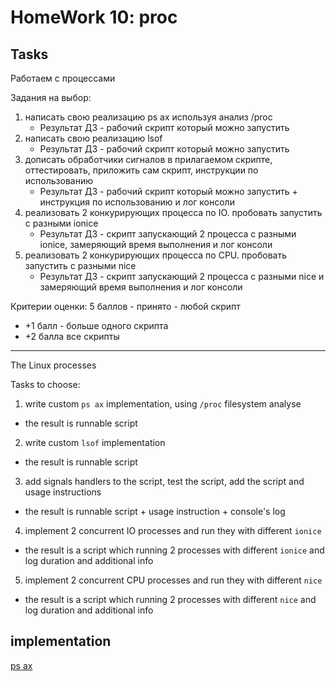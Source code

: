 # HomeWork 10: proc

## Tasks

Работаем с процессами

Задания на выбор:
1. написать свою реализацию ps ax используя анализ /proc
   - Результат ДЗ - рабочий скрипт который можно запустить
2. написать свою реализацию lsof
   - Результат ДЗ - рабочий скрипт который можно запустить
3. дописать обработчики сигналов в прилагаемом скрипте, оттестировать, приложить сам скрипт, инструкции по использованию
   - Результат ДЗ - рабочий скрипт который можно запустить + инструкция по использованию и лог консоли
4. реализовать 2 конкурирующих процесса по IO. пробовать запустить с разными ionice
   - Результат ДЗ - скрипт запускающий 2 процесса с разными ionice, замеряющий время выполнения и лог консоли
5. реализовать 2 конкурирующих процесса по CPU. пробовать запустить с разными nice
   - Результат ДЗ - скрипт запускающий 2 процесса с разными nice и замеряющий время выполнения и лог консоли

Критерии оценки: 5 баллов - принято - любой скрипт
- +1 балл - больше одного скрипта
- +2 балла все скрипты

---

The Linux processes

Tasks to choose:
1. write custom `ps ax` implementation, using `/proc` filesystem analyse
  - the result is runnable script
2. write custom `lsof` implementation
  - the result is runnable script
3. add signals handlers to the script, test the script, add the script and usage instructions
  - the result is runnable script + usage instruction + console's log
4. implement 2 concurrent IO processes and run they with different `ionice`
  - the result is a script which running 2 processes with different `ionice` and log duration and additional info
5. implement 2 concurrent CPU processes and run they with different `nice`
  - the result is a script which running 2 processes with different `nice` and log duration and additional info

## implementation

[ps ax](./PSAX.md)

